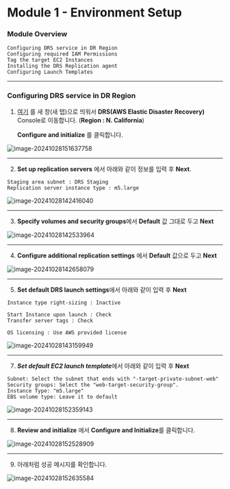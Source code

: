# Module 1 - Environment Setup

### Module Overview

```
Configuring DRS service in DR Region
Configuring required IAM Permissions
Tag the target EC2 Instances
Installing the DRS Replication agent
Configuring Launch Templates
```



---

### Configuring DRS service in DR Region



1. [여기](https://us-west-1.console.aws.amazon.com/drs/home?region=us-west-1#/welcome) 를 새 창(새 탭)으로 띄워서 **DRS(AWS Elastic Disaster Recovery)** Console로 이동합니다. (**Region : N. California**)

   **Configure and initialize** 를 클릭합니다.

![image-20241028151637758](images/image-20241028151637758.png)



---

2. **Set up replication servers** 에서 아래와  같이 정보를 입력 후 **Next**.

```
Staging area subnet : DRS Staging
Replication server instance type : m5.large
```



![image-20241028142416040](images/image-20241028142416040.png)



---

3. **Specify volumes and security groups**에서 **Default** 값 그대로 두고 **Next**

![image-20241028142533964](images/image-20241028142533964.png)



---

4. **Configure additional replication settings** 에서 **Default** 값으로 두고 **Next**

![image-20241028142658079](images/image-20241028142658079.png)



---

5. **Set default DRS launch settings**에서 아래와 같이 입력 후 **Next**

```
Instance type right-sizing : Inactive

Start Instance upon launch : Check
Transfer server tags : Check

OS licensing : Use AWS provided license
```



![image-20241028143159949](images/image-20241028143159949.png)



---

7. ***Set default EC2 launch template***에서 아래와 같이 입력 후 **Next**

```
Subnet: Select the subnet that ends with "-target-private-subnet-web"
Security groups: Select the "web-target-security-group".
Instance Type: "m5.large"
EBS volume type: Leave it to default
```

![image-20241028152359143](images/image-20241028152359143.png)



---

8. **Review and initialize** 에서 **Configure and Initialize**를 클릭합니다.

![image-20241028152528909](images/image-20241028152528909.png)



---

9. 아래처럼 성공 메시지를 확인합니다.

![image-20241028152635584](images/image-20241028152635584.png)























